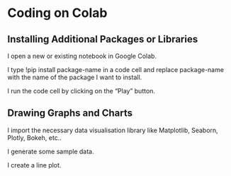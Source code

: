 # Coding on Colab

## Installing Additional Packages or Libraries

I open a new or existing notebook in Google Colab.

I type !pip install package-name in a code cell and replace package-name with the name of the package I want to install.

I run the code cell by clicking on the “Play” button.

## Drawing Graphs and Charts

I import the necessary data visualisation library like Matplotlib, Seaborn, Plotly, Bokeh, etc..

I generate some sample data.

I create a line plot.
